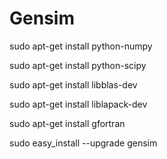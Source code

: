 # Gensim

sudo apt-get install python-numpy

sudo apt-get install python-scipy

sudo apt-get install libblas-dev

sudo apt-get install liblapack-dev

sudo apt-get install gfortran

sudo easy_install --upgrade gensim
